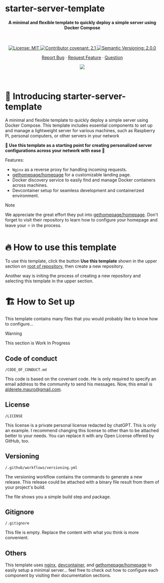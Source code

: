 # starter-server-template

<h4 align="center">A minimal and flexible template to quickly deploy a simple server using Docker Compose</h4>

&nbsp;

<div align="center">

<a href="./LICENSE">
	<img alt="License: MIT" src="https://img.shields.io/badge/License-Private-yellow.svg">
</a>
<a href="./CODE_OF_CONDUCT.md">
	<img alt="Contributor covenant: 2.1" src="https://img.shields.io/badge/Contributor%20Covenant-2.1-4baaaa.svg">
</a>
<a href="https://semver.org/">
	<img alt="Semantic Versioning: 2.0.0" src="https://img.shields.io/badge/Semantic--Versioning-2.0.0-a05f79?logo=semantic-release&logoColor=f97ff0">
</a>

<a href="./issues/new?assignees=&labels=fix&projects=&template=bug_report.md&title=">Report Bug</a>
·
<a href="./issues/new?assignees=&labels=proposal&projects=&template=proposal-feature.md&title=As+a+%5Brole%5D%2C+I+want+to+%5Baction%5D%2C+so+that+%5Bbenefit%5D">Request Feature</a>
·
<a href="https://github.com/mauroalderete/starter-server-template/issues/new?assignees=&labels=question&projects=&template=question.md&title=">Question</a>

<a href="https://x.com/intent/post?text=👋%20Check%20this%20amazing%20repo%20https://github.com/mauroalderete/starter-server-template,%20created%20by%20@_mauroalderete%0A%0A%23DEVCommunity%20%23100DaysOfCode%20%23DevOps%20%23Server">
	<img src="https://img.shields.io/twitter/url?label=Share%20on%20Twitter&style=social&url=https%3A%2F%2Fgithub.com%2Fatapas%2Fmodel-repo">
</a>

</div>

&nbsp;
# :wave: Introducing starter-server-template
A minimal and flexible template to quickly deploy a simple server using Docker Compose. This template includes essential components to set up and manage a lightweight server for various machines, such as Raspberry Pi, personal computers, or other servers in your network

**🎊 Use this template as a starting point for creating personalized server configurations across your network with ease 🎊**

Features:

- `Nginx` as a reverse proxy for handling incoming requests.
- [gethomepage/homepage](https://github.com/gethomepage/homepage) for a customizable landing page.
- Docker discovery service to easily find and manage Docker containers across machines.
- Devcontainer setup for seamless development and containerized environment.

> [!NOTE]
> We appreciate the great effort they put into [gethomepage/homepage](https://github.com/gethomepage/homepage). Don't forget to visit their repository to learn how to configure your homepage and leave your ⭐ in the process.

# :fire: How to use this template

To use this template, click the button **Use this template** shown in the upper section on [root of repository](https://github.com/mauroalderete/starter-server-template), then create a new repository.

Another way is initing the process of creating a new repository and selecting this template in the upper section.

# :building_construction: How to Set up

This template contains many files that you would probably like to know how to configure...

> [!WARNING]
> This section is Work In Progress

## Code of conduct

`/CODE_OF_CONDUCT.md`

This code is based on the covenant code. He is only required to specify an email address to the community to send his messages. Now, this email is alderete.mauro@gmail.com.

## License

`/LICENSE`

This license is a private personal license redacted by chatGPT. This is only an example. I recommend changing this license to other than to be attached better to your needs.
You can replace it with any Open License offered by GitHub, too.

## Versioning

`/.github/workflows/versioning.yml`

The versioning workflow contains the commands to generate a new release. This release could be attached with a binary file result from them of your project's build.

The file shows you a simple build step and package.

## Gitignore

`/.gitignore`

This file is empty. Replace the content with what you think is more convenient.

## Others

This template uses [nginx](https://nginx.org/en/), [devcontainer](https://containers.dev/), and [gethomepage/homepage](https://github.com/gethomepage/homepage) to easily setup a minimal server... feel free to check out how to configure each component by visiting their documentation sections.
